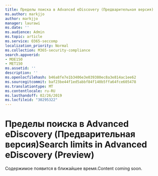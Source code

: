 ```yaml
---
title: Пределы поиска в Advanced eDiscovery (Предварительная версия)
ms.author: markjjo
author: markjjo
manager: laurawi
ms.date: ''
ms.audience: Admin
ms.topic: article
ms.service: O365-seccomp
localization_priority: Normal
ms.collection: M365-security-compliance
search.appverid:
- MOE150
- MET150
ms.assetid: ''
description: ''
ms.openlocfilehash: b46a8fe7e1b3406e3e039380ec8a3e814ac1ee62
ms.sourcegitcommit: baf23be44f1ed5abbf84f140b5ffa64fce605478
ms.translationtype: MT
ms.contentlocale: ru-RU
ms.lasthandoff: 02/26/2019
ms.locfileid: "30295322"
---
```

# <a name="search-limits-in-advanced-ediscovery-preview"></a><span data-ttu-id="7b575-102">Пределы поиска в Advanced eDiscovery (Предварительная версия)</span><span class="sxs-lookup"><span data-stu-id="7b575-102">Search limits in Advanced eDiscovery (Preview)</span></span>

<span data-ttu-id="7b575-103">Содержимое появится в ближайшее время.</span><span class="sxs-lookup"><span data-stu-id="7b575-103">Content coming soon.</span></span>
